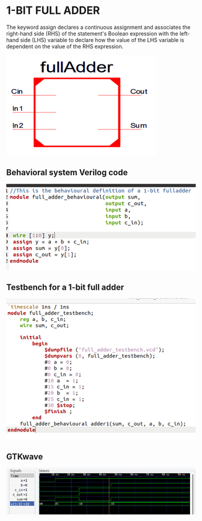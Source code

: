 # 1-BIT FULL ADDER
The keyword assign declares a continuous assignment and associates the right-hand side (RHS) of the statement's Boolean expression with the left-hand side (LHS) variable to declare how the value of the LHS variable is dependent on the value of the RHS expression.

![img](/pix/F4.png)

## Behavioral system Verilog code

![img](/pix/F1.png)

## Testbench for a 1-bit full adder

![img](/pix/F2.png)

## GTKwave 

![img](/pix/F3.png)
